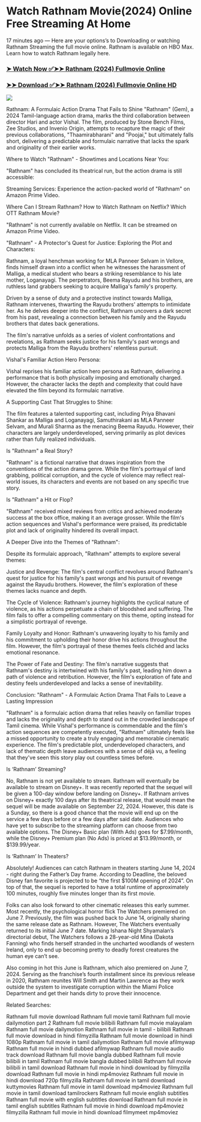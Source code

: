 # Watch Rathnam Movie(2024) Online Free Streaming At Home

17 minutes ago — Here are your options’s to Downloading or watching Rathnam Streaming the full movie online. Rathnam is available on HBO Max. Learn how to watch Rathnam legally here.


### [➤ Watch Now ✅➤➤ Rathnam (2024) Fullmovie Online](https://freemoviessitesdownloadtorrent.blogspot.com/2024/09/rathnam-near-me-2024.html)

### [➤➤ Download ✅➤➤ Rathnam (2024) Fullmovie Online HD](https://freemoviessitesdownloadtorrent.blogspot.com/2024/09/rathnam-near-me-2024.html)

<p dir="auto"><a href="https://freemoviessitesdownloadtorrent.blogspot.com/2024/09/rathnam-near-me-2024.html" title="PLAY NOW" rel="nofollow"><img src="https://i.imgur.com/jhNGoEt.gif" style="max-width: 100%;"></a></p>


Rathnam: A Formulaic Action Drama That Fails to Shine
"Rathnam" (Gem), a 2024 Tamil-language action drama, marks the third collaboration between director Hari and actor Vishal. The film, produced by Stone Bench Films, Zee Studios, and Invenio Origin, attempts to recapture the magic of their previous collaborations, "Thaamirabharani" and "Poojai," but ultimately falls short, delivering a predictable and formulaic narrative that lacks the spark and originality of their earlier works.

Where to Watch "Rathnam" - Showtimes and Locations Near You:

"Rathnam" has concluded its theatrical run, but the action drama is still accessible:

Streaming Services: Experience the action-packed world of "Rathnam" on Amazon Prime Video.

Where Can I Stream Rathnam? How to Watch Rathnam on Netflix? Which OTT Rathnam Movie?

"Rathnam" is not currently available on Netflix. It can be streamed on Amazon Prime Video.

"Rathnam" - A Protector's Quest for Justice: Exploring the Plot and Characters:

Rathnam, a loyal henchman working for MLA Panneer Selvam in Vellore, finds himself drawn into a conflict when he witnesses the harassment of Malliga, a medical student who bears a striking resemblance to his late mother, Loganayagi. The perpetrators, Beema Rayudu and his brothers, are ruthless land grabbers seeking to acquire Malliga's family's property.

Driven by a sense of duty and a protective instinct towards Malliga, Rathnam intervenes, thwarting the Rayudu brothers' attempts to intimidate her. As he delves deeper into the conflict, Rathnam uncovers a dark secret from his past, revealing a connection between his family and the Rayudu brothers that dates back generations.

The film's narrative unfolds as a series of violent confrontations and revelations, as Rathnam seeks justice for his family's past wrongs and protects Malliga from the Rayudu brothers' relentless pursuit.

Vishal's Familiar Action Hero Persona:

Vishal reprises his familiar action hero persona as Rathnam, delivering a performance that is both physically imposing and emotionally charged. However, the character lacks the depth and complexity that could have elevated the film beyond its formulaic narrative.

A Supporting Cast That Struggles to Shine:

The film features a talented supporting cast, including Priya Bhavani Shankar as Malliga and Loganayagi, Samuthirakani as MLA Panneer Selvam, and Murali Sharma as the menacing Beema Rayudu. However, their characters are largely underdeveloped, serving primarily as plot devices rather than fully realized individuals.

Is "Rathnam" a Real Story?

"Rathnam" is a fictional narrative that draws inspiration from the conventions of the action drama genre. While the film's portrayal of land grabbing, political corruption, and the cycle of violence may reflect real-world issues, its characters and events are not based on any specific true story.

Is "Rathnam" a Hit or Flop?

"Rathnam" received mixed reviews from critics and achieved moderate success at the box office, making it an average grosser. While the film's action sequences and Vishal's performance were praised, its predictable plot and lack of originality hindered its overall impact.

A Deeper Dive into the Themes of "Rathnam":

Despite its formulaic approach, "Rathnam" attempts to explore several themes:

Justice and Revenge: The film's central conflict revolves around Rathnam's quest for justice for his family's past wrongs and his pursuit of revenge against the Rayudu brothers. However, the film's exploration of these themes lacks nuance and depth.

The Cycle of Violence: Rathnam's journey highlights the cyclical nature of violence, as his actions perpetuate a chain of bloodshed and suffering. The film fails to offer a compelling commentary on this theme, opting instead for a simplistic portrayal of revenge.

Family Loyalty and Honor: Rathnam's unwavering loyalty to his family and his commitment to upholding their honor drive his actions throughout the film. However, the film's portrayal of these themes feels clichéd and lacks emotional resonance.

The Power of Fate and Destiny: The film's narrative suggests that Rathnam's destiny is intertwined with his family's past, leading him down a path of violence and retribution. However, the film's exploration of fate and destiny feels underdeveloped and lacks a sense of inevitability.

Conclusion: "Rathnam" - A Formulaic Action Drama That Fails to Leave a Lasting Impression

"Rathnam" is a formulaic action drama that relies heavily on familiar tropes and lacks the originality and depth to stand out in the crowded landscape of Tamil cinema. While Vishal's performance is commendable and the film's action sequences are competently executed, "Rathnam" ultimately feels like a missed opportunity to create a truly engaging and memorable cinematic experience. The film's predictable plot, underdeveloped characters, and lack of thematic depth leave audiences with a sense of déjà vu, a feeling that they've seen this story play out countless times before.


Is ‘Rathnam’ Streaming?

No, Rathnam is not yet available to stream. Rathnam will eventually be available to stream on Disney+. It was recently reported that the sequel will be given a 100-day window before landing on Disney+. If Rathnam arrives on Disney+ exactly 100 days after its theatrical release, that would mean the sequel will be made available on September 22, 2024. However, this date is a Sunday, so there is a good chance that the movie will end up on the service a few days before or a few days after said date. Audiences who have yet to subscribe to the streaming platform can choose from two available options. The Disney+ Basic plan (With Ads) goes for $7.99/month, while the Disney+ Premium plan (No Ads) is priced at $13.99/month, or $139.99/year.

Is ‘Rathnam’ In Theaters?

Absolutely! Audiences can catch Rathnam in theaters starting June 14, 2024 - right during the Father’s Day frame. According to Deadline, the beloved Disney fan favorite is projected to be “the first $100M opening of 2024”. On top of that, the sequel is reported to have a total runtime of approximately 100 minutes, roughly five minutes longer than its first movie.

Folks can also look forward to other cinematic releases this early summer. Most recently, the psychological horror flick The Watchers premiered on June 7. Previously, the film was pushed back to June 14, originally sharing the same release date as Rathnam. However, The Watchers eventually returned to its initial June 7 date. Marking Ishana Night Shyamalan’s directorial debut, The Watchers follows a 28-year-old Mina (Dakota Fanning) who finds herself stranded in the uncharted woodlands of western Ireland, only to end up becoming pretty to deadly forest creatures the human eye can’t see.

Also coming in hot this June is Rathnam, which also premiered on June 7, 2024. Serving as the franchise’s fourth installment since its previous release in 2020, Rathnam reunites Will Smith and Martin Lawrence as they work outside the system to investigate corruption within the Miami Police Department and get their hands dirty to prove their innocence.


Related Searches:

Rathnam full movie download
Rathnam full movie tamil
Rathnam full movie dailymotion part 2
Rathnam full movie bilibili
Rathnam full movie malayalam
Rathnam full movie dailymotion
Rathnam full movie in tamil - bilibili
Rathnam full movie download in hindi filmyzilla
Rathnam full movie download in hindi 1080p
Rathnam full movie in tamil dailymotion
Rathnam full movie afilmywap
Rathnam full movie in hindi dubbed afilmywap
Rathnam full movie audio track download
Rathnam full movie bangla dubbed
Rathnam full movie bilibili in tamil
Rathnam full movie bangla dubbed bilibili
Rathnam full movie bilibili in tamil download
Rathnam full movie in hindi download by filmyzilla
download Rathnam full movie in hindi mp4moviez
Rathnam full movie in hindi download 720p filmyzilla
Rathnam full movie in tamil download kuttymovies
Rathnam full movie in tamil download mp4moviez
Rathnam full movie in tamil download tamilrockers
Rathnam full movie english subtitles
Rathnam full movie with english subtitles download
Rathnam full movie in tamil english subtitles
Rathnam full movie in hindi download mp4moviez filmyzilla
Rathnam full movie in hindi download filmymeet mp4moviez
